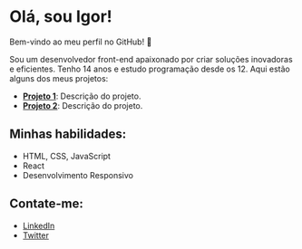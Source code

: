 # Olá, sou Igor!

Bem-vindo ao meu perfil no GitHub! 👋

Sou um desenvolvedor front-end apaixonado por criar soluções inovadoras e eficientes. Tenho 14 anos e estudo programação desde os 12. Aqui estão alguns dos meus projetos:

- **[Projeto 1](#)**: Descrição do projeto.
- **[Projeto 2](#)**: Descrição do projeto.

## Minhas habilidades:
- HTML, CSS, JavaScript
- React
- Desenvolvimento Responsivo

## Contate-me:
- [LinkedIn](https://www.linkedin.com/in/seu-linkedin)
- [Twitter](https://twitter.com/seu-twitter)
